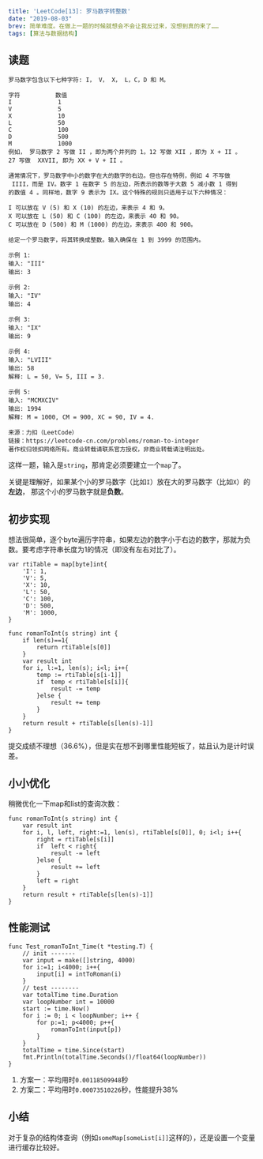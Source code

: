 ```yaml lw-blog-meta
title: 'LeetCode[13]: 罗马数字转整数'
date: "2019-08-03"
brev: 简单难度。在做上一题的时候就想会不会让我反过来，没想到真的来了……
tags: [算法与数据结构]
```


## 读题

```text
罗马数字包含以下七种字符: I， V， X， L，C，D 和 M。

字符          数值
I             1
V             5
X             10
L             50
C             100
D             500
M             1000
例如， 罗马数字 2 写做 II ，即为两个并列的 1。12 写做 XII ，即为 X + II 。 
27 写做  XXVII, 即为 XX + V + II 。

通常情况下，罗马数字中小的数字在大的数字的右边。但也存在特例，例如 4 不写做
 IIII，而是 IV。数字 1 在数字 5 的左边，所表示的数等于大数 5 减小数 1 得到
的数值 4 。同样地，数字 9 表示为 IX。这个特殊的规则只适用于以下六种情况：

I 可以放在 V (5) 和 X (10) 的左边，来表示 4 和 9。
X 可以放在 L (50) 和 C (100) 的左边，来表示 40 和 90。 
C 可以放在 D (500) 和 M (1000) 的左边，来表示 400 和 900。

给定一个罗马数字，将其转换成整数。输入确保在 1 到 3999 的范围内。

示例 1:
输入: "III"
输出: 3

示例 2:
输入: "IV"
输出: 4

示例 3:
输入: "IX"
输出: 9

示例 4:
输入: "LVIII"
输出: 58
解释: L = 50, V= 5, III = 3.

示例 5:
输入: "MCMXCIV"
输出: 1994
解释: M = 1000, CM = 900, XC = 90, IV = 4.

来源：力扣（LeetCode）
链接：https://leetcode-cn.com/problems/roman-to-integer
著作权归领扣网络所有。商业转载请联系官方授权，非商业转载请注明出处。
```

这样一题，输入是`string`，那肯定必须要建立一个`map`了。

关键是理解好，如果某个小的罗马数字（比如`I`）放在大的罗马数字（比如`X`）的**左边**，
那这个小的罗马数字就是**负数**。

## 初步实现

想法很简单，逐个byte遍历字符串，如果左边的数字小于右边的数字，那就为负数。要考虑字符串长度为1的情况（即没有左右对比了）。

```golang
var rtiTable = map[byte]int{
    'I': 1,
    'V': 5,
    'X': 10,
    'L': 50,
    'C': 100,
    'D': 500,
    'M': 1000,
}

func romanToInt(s string) int {
    if len(s)==1{
        return rtiTable[s[0]]
    }
    var result int
    for i, l:=1, len(s); i<l; i++{
        temp := rtiTable[s[i-1]]
        if  temp < rtiTable[s[i]]{
            result -= temp
        }else {
            result += temp
        }
    }
    return result + rtiTable[s[len(s)-1]]
}
```

提交成绩不理想（36.6%），但是实在想不到哪里性能短板了，姑且认为是计时误差。

## 小小优化

稍微优化一下map和list的查询次数：

```golang
func romanToInt(s string) int {
    var result int
    for i, l, left, right:=1, len(s), rtiTable[s[0]], 0; i<l; i++{
        right = rtiTable[s[i]]
        if  left < right{
            result -= left
        }else {
            result += left
        }
        left = right
    }
    return result + rtiTable[s[len(s)-1]]
}
```

## 性能测试

```golang
func Test_romanToInt_Time(t *testing.T) {
    // init -------
    var input = make([]string, 4000)
    for i:=1; i<4000; i++{
        input[i] = intToRoman(i)
    }
    // test --------
    var totalTime time.Duration
    var loopNumber int = 10000
    start := time.Now()
    for i := 0; i < loopNumber; i++ {
        for p:=1; p<4000; p++{
            romanToInt(input[p])
        }
    }
    totalTime = time.Since(start)
    fmt.Println(totalTime.Seconds()/float64(loopNumber))
}
```

1. 方案一：平均用时`0.00118509948`秒
2. 方案二：平均用时`0.00073510226`秒，性能提升38%

## 小结

对于复杂的结构体查询（例如`someMap[someList[i]]`这样的），还是设置一个变量进行缓存比较好。
